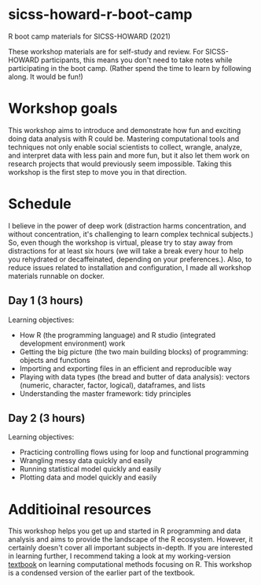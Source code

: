 # sicss-howard-r-boot-camp
R boot camp materials for SICSS-HOWARD (2021)

These workshop materials are for self-study and review. For SICSS-HOWARD participants, this means you don't need to take notes while participating in the boot camp. (Rather spend the time to learn by following along. It would be fun!) 

# Workshop goals

This workshop aims to introduce and demonstrate how fun and exciting doing data analysis with R could be. Mastering computational tools and techniques not only enable social scientists to collect, wrangle, analyze, and interpret data with less pain and more fun, but it also let them work on research projects that would previously seem impossible. Taking this workshop is the first step to move you in that direction. 

# Schedule 

I believe in the power of deep work (distraction harms concentration, and without concentration, it's challenging to learn complex technical subjects.) So, even though the workshop is virtual, please try to stay away from distractions for at least six hours (we will take a break every hour to help you rehydrated or decaffeinated, depending on your preferences.). Also, to reduce issues related to installation and configuration, I made all workshop materials runnable on docker. 

## Day 1 (3 hours)

Learning objectives: 
- How R (the programming language) and R studio (integrated development environment) work  
- Getting the big picture (the two main building blocks) of programming: objects and functions 
- Importing and exporting files in an efficient and reproducible way 
- Playing with data types (the bread and butter of data analysis): vectors (numeric, character, factor, logical), dataframes, and lists 
- Understanding the master framework: tidy principles 

## Day 2 (3 hours)

Learning objectives:
- Practicing controlling flows using for loop and functional programming 
- Wrangling messy data quickly and easily 
- Running statistical model quickly and easily  
- Plotting data and model quickly and easily  

# Additioinal resources 

This workshop helps you get up and started in R programming and data analysis and aims to provide the landscape of the R ecosystem. However, it certainly doesn't cover all important subjects in-depth. If you are interested in learning further, I recommend taking a look at my working-version [textbook](https://jaeyk.github.io/PS239T/) on learning computational methods focusing on R. This workshop is a condensed version of the earlier part of the textbook. 
